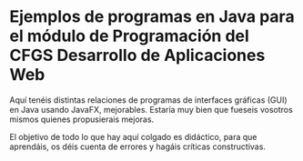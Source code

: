 Ejemplos de programas en Java para el módulo de Programación del CFGS Desarrollo de Aplicaciones Web
====================================================================================================

Aquí tenéis distintas relaciones de programas de interfaces gráficas (GUI) en Java usando JavaFX, mejorables. Estaría muy bien que fueseis vosotros mismos quienes propusierais mejoras.

El objetivo de todo lo que hay aquí colgado es didáctico, para que aprendáis, os déis cuenta de errores y hagáis críticas constructivas.
